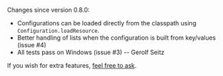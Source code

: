 Changes since version 0.8.0:

  - Configurations can be loaded directly from the classpath using
    `Configuration.loadResource`.
  - Better handling of lists when the configuration is built from
    key/values (issue #4)
  - All tests pass on Windows (issue #3) -- Gerolf Seitz

If you wish for extra features, [feel free to ask](https://github.com/paradigmatic/Configrity/issues/).
